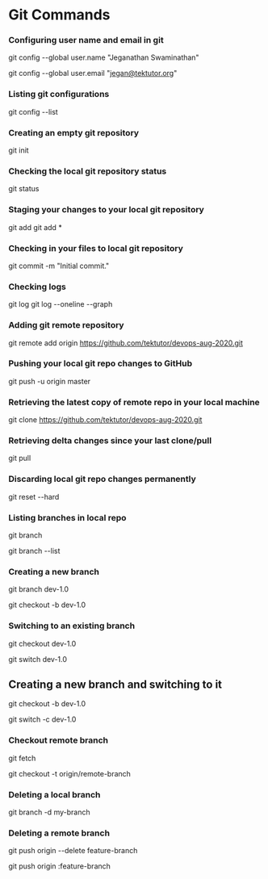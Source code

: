 # Git Commands

### Configuring user name and email in git
git config --global user.name "Jeganathan Swaminathan"

git config --global user.email "jegan@tektutor.org"

### Listing git configurations
git config --list

### Creating an empty git repository 
git init

### Checking the local git repository status
git status

### Staging your changes to your local git repository
git add <filename>
git add *

### Checking in your files to local git repository
git commit -m "Initial commit."

### Checking logs
git log
git log --oneline --graph

### Adding git remote repository
git remote add origin https://github.com/tektutor/devops-aug-2020.git

### Pushing your local git repo changes to GitHub
git push -u origin master

### Retrieving the latest copy of remote repo in your local machine
git clone https://github.com/tektutor/devops-aug-2020.git

### Retrieving delta changes since your last clone/pull
git pull 

### Discarding local git repo changes permanently
git reset --hard

### Listing branches in local repo
git branch

git branch --list

### Creating a new branch
git branch dev-1.0

git checkout -b dev-1.0

### Switching to an existing branch
git checkout dev-1.0

git switch dev-1.0

## Creating a new branch and switching to it
git checkout -b dev-1.0

git switch -c dev-1.0

### Checkout remote branch
git fetch

git checkout -t origin/remote-branch

### Deleting a local branch
git branch -d my-branch

### Deleting a remote branch
git push origin --delete feature-branch

git push origin :feature-branch

